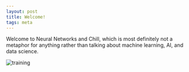 ```yaml
---
layout: post
title: Welcome!
tags: meta
---
```


Welcome to Neural Networks and Chill, which is most definitely not a metaphor for anything rather than talking about machine learning, AI, and data science.

![training](https://i.imgur.com/lSmjGdn.png)
